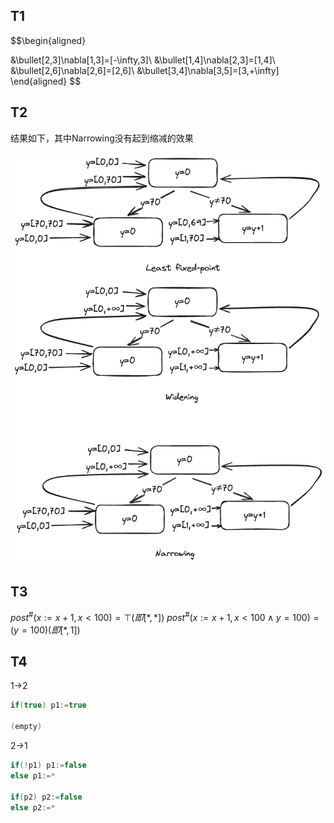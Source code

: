 
## T1

$$\begin{aligned}

&\bullet[2,3]\nabla[1,3]=[-\infty,3]\\
&\bullet[1,4]\nabla[2,3]=[1,4]\\
&\bullet[2,6]\nabla[2,6]=[2,6]\\
&\bullet[3,4]\nabla[3,5]=[3,+\infty]
\end{aligned}
$$

## T2
结果如下，其中Narrowing没有起到缩减的效果

![image.png](https://raw.githubusercontent.com/ustc21xyx/picture-bed/main/20240523222509.png)

## T3
$post^{\#}(x:=x+1,x<100)=\top(即[*,*])$
$post^{\#}(x:=x+1,x<100 \land y=100)= (y=100)(即[*,1])$

## T4
1->2
```c
if(true) p1:=true

(empty)
```

2->1
```c
if(!p1) p1:=false
else p1:=*

if(p2) p2:=false
else p2:=*
```





